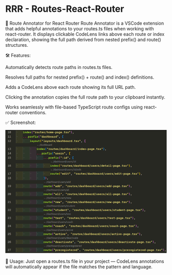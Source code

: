 # RRR - Routes-React-Router

📍 Route Annotator for React Router
Route Annotator is a VSCode extension that adds helpful annotations to your routes.ts files when working with react-router. It displays clickable CodeLens links above each route or index declaration, showing the full path derived from nested prefix() and route() structures.

🛠 Features:

Automatically detects route paths in routes.ts files.

Resolves full paths for nested prefix() + route() and index() definitions.

Adds a CodeLens above each route showing its full URL path.

Clicking the annotation copies the full route path to your clipboard instantly.

Works seamlessly with file-based TypeScript route configs using react-router conventions.

✅ Screenshot:

![Screenshot](./images/example.png)

🔧 Usage:
Just open a routes.ts file in your project — CodeLens annotations will automatically appear if the file matches the pattern and language.